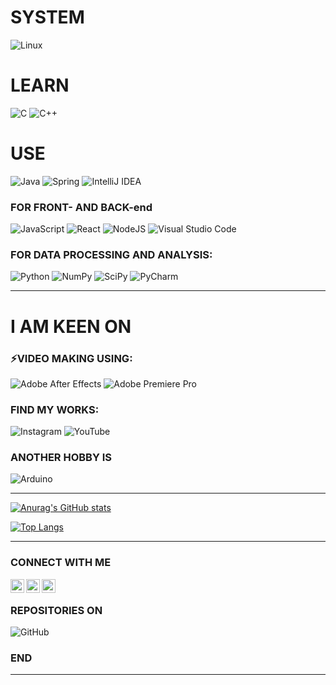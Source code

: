 <!--
**ankoz2000/ankoz2000** is a ✨ _special_ ✨ repository because its `README.md` (this file) appears on your GitHub profile.

Here are some ideas to get you started:

- 🔭 I’m currently working on ...
- 🌱 I’m currently learning ...
- 👯 I’m looking to collaborate on ...
- 🤔 I’m looking for help with ...
- 💬 Ask me about ...
- 📫 How to reach me: ...
- 😄 Pronouns: ...
- ⚡ Fun fact: ...
-->
[youtube]: https://www.youtube.com/channel/UCWmo18QpVkz3vMPSQNGTp2g
[vk]: https://vk.com/ankoz2000
[instagramm]: https://www.instagram.com/ankozdrum_m43/
# SYSTEM
![Linux](https://img.shields.io/badge/Linux-FCC624?style=for-the-badge&logo=linux&logoColor=black)

# LEARN
![C](https://img.shields.io/badge/c-%2300599C.svg?style=for-the-badge&logo=c&logoColor=white)
![C++](https://img.shields.io/badge/c++-%2300599C.svg?style=for-the-badge&logo=c%2B%2B&logoColor=white)

# USE
![Java](https://img.shields.io/badge/java-%23ED8B00.svg?style=for-the-badge&logo=java&logoColor=white)
![Spring](https://img.shields.io/badge/spring-%236DB33F.svg?style=for-the-badge&logo=spring&logoColor=white)
![IntelliJ IDEA](https://img.shields.io/badge/IntelliJIDEA-000000.svg?style=for-the-badge&logo=intellij-idea&logoColor=white)
### FOR FRONT- AND BACK-end
![JavaScript](https://img.shields.io/badge/javascript-%23323330.svg?style=for-the-badge&logo=javascript&logoColor=%23F7DF1E)
![React](https://img.shields.io/badge/react-%2320232a.svg?style=for-the-badge&logo=react&logoColor=%2361DAFB)
![NodeJS](https://img.shields.io/badge/node.js-6DA55F?style=for-the-badge&logo=node.js&logoColor=white)
![Visual Studio Code](https://img.shields.io/badge/Visual%20Studio%20Code-0078d7.svg?style=for-the-badge&logo=visual-studio-code&logoColor=white)

### FOR DATA PROCESSING AND ANALYSIS:
![Python](https://img.shields.io/badge/python-3670A0?style=for-the-badge&logo=python&logoColor=ffdd54)
![NumPy](https://img.shields.io/badge/numpy-%23013243.svg?style=for-the-badge&logo=numpy&logoColor=white)
![SciPy](https://img.shields.io/badge/SciPy-%230C55A5.svg?style=for-the-badge&logo=scipy&logoColor=%white)
![PyCharm](https://img.shields.io/badge/pycharm-143?style=for-the-badge&logo=pycharm&logoColor=black&color=black&labelColor=green)

***

# I AM KEEN ON
### ⚡VIDEO MAKING USING:
![Adobe After Effects](https://img.shields.io/badge/Adobe%20After%20Effects-9999FF.svg?style=for-the-badge&logo=Adobe%20After%20Effects&logoColor=white)
![Adobe Premiere Pro](https://img.shields.io/badge/Adobe%20Premiere%20Pro-9999FF.svg?style=for-the-badge&logo=Adobe%20Premiere%20Pro&logoColor=white)
### FIND MY WORKS:
![Instagram](https://img.shields.io/badge/<@ankozdrum_m43>-%23E4405F.svg?style=for-the-badge&logo=Instagram&logoColor=white)
![YouTube](https://img.shields.io/badge/<devInside>-%23FF0000.svg?style=for-the-badge&logo=YouTube&logoColor=white)

### ANOTHER HOBBY IS
![Arduino](https://img.shields.io/badge/-Arduino-00979D?style=for-the-badge&logo=Arduino&logoColor=white)
***

[![Anurag's GitHub stats](https://github-readme-stats.vercel.app/api?username=ankoz2000&hide=stars,prs,issues&show_icons=true&theme=tokyonight)](https://github.com/anuraghazra/github-readme-stats)

[![Top Langs](https://github-readme-stats.vercel.app/api/top-langs/?username=ankoz2000&layout=compact&theme=tokyonight)](https://github.com/anuraghazra/github-readme-stats)

---
### CONNECT WITH ME
[<img align="left" altr="YouTube" width="22px" src="https://cdn.jsdelivr.net/npm/simple-icons@5.12.0/icons/youtube.svg" />][youtube]
[<img align="left" altr="VK" width="22px" src="https://cdn.jsdelivr.net/npm/simple-icons@5.12.0/icons/vk.svg" />][vk]
[<img align="left" altr="VK" width="22px" src="https://cdn.jsdelivr.net/npm/simple-icons@5.12.0/icons/instagram.svg" />][instagramm]

</br>

### REPOSITORIES ON 
![GitHub](https://img.shields.io/badge/github-%23121011.svg?style=for-the-badge&logo=github&logoColor=white)
### END
***
